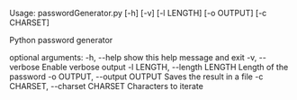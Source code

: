Usage: passwordGenerator.py [-h] [-v] [-l LENGTH] [-o OUTPUT] [-c CHARSET]

Python password generator

optional arguments:
  -h, --help            show this help message and exit
  -v, --verbose         Enable verbose output
  -l LENGTH, --length LENGTH Length of the password
  -o OUTPUT, --output OUTPUT Saves the result in a file
  -c CHARSET, --charset CHARSET Characters to iterate
